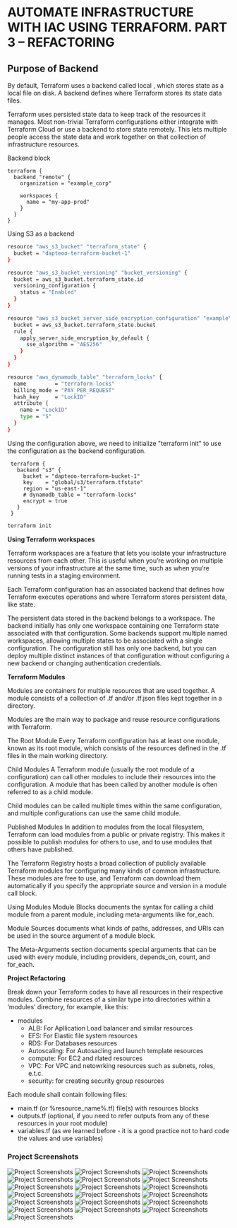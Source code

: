 # AUTOMATE INFRASTRUCTURE WITH IAC USING TERRAFORM. PART 3 – REFACTORING

## Purpose of Backend

By default, Terraform uses a backend called local , which stores state as a local file on disk. A backend defines where Terraform stores its state data files.

Terraform uses persisted state data to keep track of the resources it manages. Most non-trivial Terraform configurations either integrate with Terraform Cloud or use a backend to store state remotely. This lets multiple people access the state data and work together on that collection of infrastructure resources.

Backend block
```
terraform {
  backend "remote" {
    organization = "example_corp"

    workspaces {
      name = "my-app-prod"
    }
  }
}
```

Using S3 as a backend

```bash
resource "aws_s3_bucket" "terraform_state" {
  bucket = "dapteoo-terraform-bucket-1"
}

resource "aws_s3_bucket_versioning" "bucket_versioning" {
  bucket = aws_s3_bucket.terraform_state.id
  versioning_configuration {
    status = "Enabled"
  }
}

resource "aws_s3_bucket_server_side_encryption_configuration" "example" {
  bucket = aws_s3_bucket.terraform_state.bucket
  rule {
    apply_server_side_encryption_by_default {
      sse_algorithm = "AES256"
    }
  }
}

resource "aws_dynamodb_table" "terraform_locks" {
  name         = "terraform-locks"
  billing_mode = "PAY_PER_REQUEST"
  hash_key     = "LockID"
  attribute {
    name = "LockID"
    type = "S"
  }
}
```

Using the configuration above, we need to initialize "terraform init" to use the configuration as the backend configuration. 

```
 terraform {
   backend "s3" {
     bucket = "dapteoo-terraform-bucket-1"
     key    = "global/s3/terraform.tfstate"
     region = "us-east-1"
     # dynamodb_table = "terraform-locks"
     encrypt = true
   }
 }
```

```bash
terraform init
```

**Using Terraform workspaces**

Terraform workspaces are a feature that lets you isolate your infrastructure resources from each other. This is useful when you’re working on multiple versions of your infrastructure at the same time, such as when you’re running tests in a staging environment.

Each Terraform configuration has an associated backend that defines how Terraform executes operations and where Terraform stores persistent data, like state.

The persistent data stored in the backend belongs to a workspace. The backend initially has only one workspace containing one Terraform state associated with that configuration. Some backends support multiple named workspaces, allowing multiple states to be associated with a single configuration. The configuration still has only one backend, but you can deploy multiple distinct instances of that configuration without configuring a new backend or changing authentication credentials.


**Terraform Modules**

Modules are containers for multiple resources that are used together. A module consists of a collection of .tf and/or .tf.json files kept together in a directory.

Modules are the main way to package and reuse resource configurations with Terraform.

The Root Module
Every Terraform configuration has at least one module, known as its root module, which consists of the resources defined in the .tf files in the main working directory.

Child Modules
A Terraform module (usually the root module of a configuration) can call other modules to include their resources into the configuration. A module that has been called by another module is often referred to as a child module.

Child modules can be called multiple times within the same configuration, and multiple configurations can use the same child module.

Published Modules
In addition to modules from the local filesystem, Terraform can load modules from a public or private registry. This makes it possible to publish modules for others to use, and to use modules that others have published.

The Terraform Registry hosts a broad collection of publicly available Terraform modules for configuring many kinds of common infrastructure. These modules are free to use, and Terraform can download them automatically if you specify the appropriate source and version in a module call block.


Using Modules
Module Blocks documents the syntax for calling a child module from a parent module, including meta-arguments like for_each.

Module Sources documents what kinds of paths, addresses, and URIs can be used in the source argument of a module block.

The Meta-Arguments section documents special arguments that can be used with every module, including providers, depends_on, count, and for_each.

**Project Refactoring**

Break down your Terraform codes to have all resources in their respective modules. Combine resources of a similar type into directories within a ‘modules’ directory, for example, like this:


- modules
  - ALB: For Apllication Load balancer and similar resources
  - EFS: For Elastic file system resources
  - RDS: For Databases resources
  - Autoscaling: For Autosacling and launch template resources
  - compute: For EC2 and rlated resources
  - VPC: For VPC and netowrking resources such as subnets, roles, e.t.c.
  - security: for creating security group resources

Each module shall contain following files:

- main.tf (or %resource_name%.tf) file(s) with resources blocks
- outputs.tf (optional, if you need to refer outputs from any of these resources in your root module)
- variables.tf (as we learned before - it is a good practice not to hard code the values and use variables)


### Project Screenshots
![Project Screenshots](https://github.com/dapetoo/iac-automation/blob/refactoring/screenshots/01.png)
![Project Screenshots](https://github.com/dapetoo/iac-automation/blob/refactoring/screenshots/02.png)
![Project Screenshots](https://github.com/dapetoo/iac-automation/blob/refactoring/screenshots/03.png)
![Project Screenshots](https://github.com/dapetoo/iac-automation/blob/refactoring/screenshots/04.png)
![Project Screenshots](https://github.com/dapetoo/iac-automation/blob/refactoring/screenshots/05.png)
![Project Screenshots](https://github.com/dapetoo/iac-automation/blob/refactoring/screenshots/06.png)
![Project Screenshots](https://github.com/dapetoo/iac-automation/blob/refactoring/screenshots/07.png)
![Project Screenshots](https://github.com/dapetoo/iac-automation/blob/refactoring/screenshots/08.png)
![Project Screenshots](https://github.com/dapetoo/iac-automation/blob/refactoring/screenshots/09.png)
![Project Screenshots](https://github.com/dapetoo/iac-automation/blob/refactoring/screenshots/10.png)
![Project Screenshots](https://github.com/dapetoo/iac-automation/blob/refactoring/screenshots/11.png)
![Project Screenshots](https://github.com/dapetoo/iac-automation/blob/refactoring/screenshots/12.png)
![Project Screenshots](https://github.com/dapetoo/iac-automation/blob/refactoring/screenshots/13.png)
![Project Screenshots](https://github.com/dapetoo/iac-automation/blob/refactoring/screenshots/14.png)
![Project Screenshots](https://github.com/dapetoo/iac-automation/blob/refactoring/screenshots/15.png)
![Project Screenshots](https://github.com/dapetoo/iac-automation/blob/refactoring/screenshots/16.png)
![Project Screenshots](https://github.com/dapetoo/iac-automation/blob/refactoring/screenshots/17.png)
![Project Screenshots](https://github.com/dapetoo/iac-automation/blob/refactoring/screenshots/18.png)
![Project Screenshots](https://github.com/dapetoo/iac-automation/blob/refactoring/screenshots/19.png)
